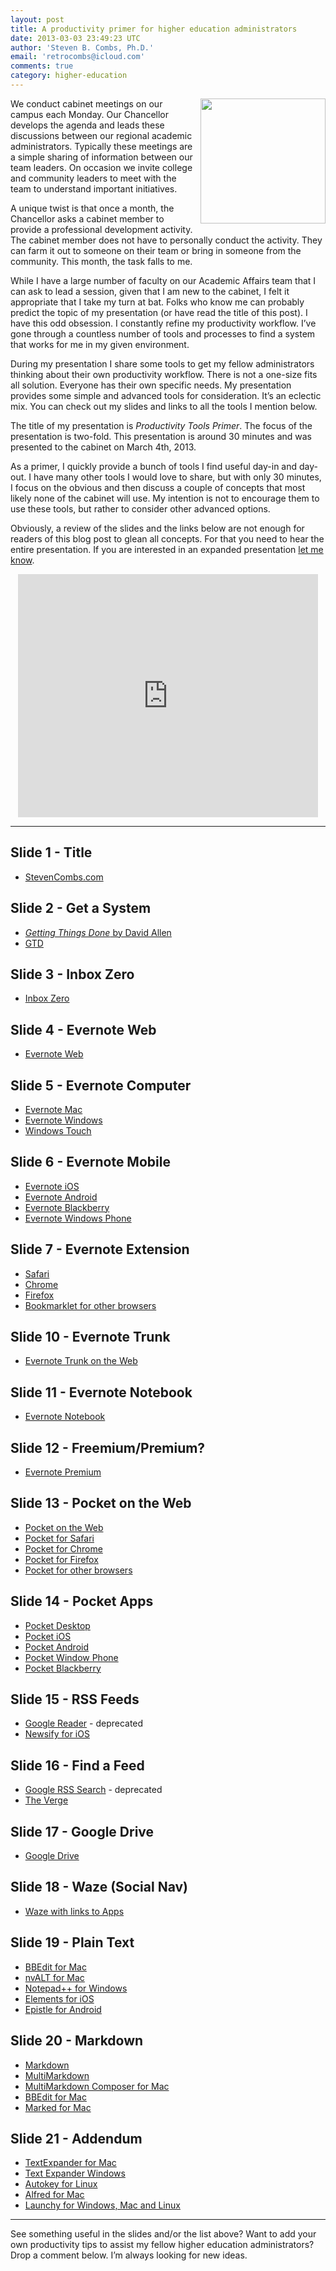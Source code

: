 ```yaml
---
layout: post
title: A productivity primer for higher education administrators
date: 2013-03-03 23:49:23 UTC
author: 'Steven B. Combs, Ph.D.'
email: 'retrocombs@icloud.com'
comments: true
category: higher-education
---
```


<img style="margin-left: 10px; margin-bottom: 10px;" src="http://4.bp.blogspot.com/-cEkUuUsA4g4/UTJSV25O7nI/AAAAAAABG2U/-uETIC_O5yM/s200/Empty+Inbox.png" align="right" width="200" />We conduct cabinet meetings on our campus each Monday. Our Chancellor develops the agenda and leads these discussions between our regional academic administrators. Typically these meetings are a simple sharing of information between our team leaders. On occasion we invite college and community leaders to meet with the team to understand important initiatives.

A unique twist is that once a month, the Chancellor asks a cabinet member to provide a professional development activity. The cabinet member does not have to personally conduct the activity. They can farm it out to someone on their team or bring in someone from the community. This month, the task falls to me.

While I have a large number of faculty on our Academic Affairs team that I can ask to lead a session, given that I am new to the cabinet, I felt it appropriate that I take my turn at bat. Folks who know me can probably predict the topic of my presentation (or have read the title of this post). I have this odd obsession. I constantly refine my productivity workflow. I’ve gone through a countless number of tools and processes to find a system that works for me in my given environment.

During my presentation I share some tools to get my fellow administrators thinking about their own productivity workflow. There is not a one-size fits all solution. Everyone has their own specific needs. My presentation provides some simple and advanced tools for consideration. It’s an eclectic mix. You can check out my slides and links to all the tools I mention below.

The title of my presentation is <em>Productivity Tools Primer</em>. The focus of the presentation is two-fold. This presentation is around 30 minutes and was presented to the cabinet on March 4th, 2013.

As a primer, I quickly provide a bunch of tools I find useful day-in and day-out. I have many other tools I would love to share, but with only 30 minutes, I focus on the obvious and then discuss a couple of concepts that most likely none of the cabinet will use. My intention is not to encourage them to use these tools, but rather to consider other advanced options.

Obviously, a review of the slides and the links below are not enough for readers of this blog post to glean all concepts. For that you need to hear the entire presentation. If you are interested in an expanded presentation [let me know](mailto:steven.combs@gmail.com).

<center><iframe allowfullscreen="true" frameborder="0" height="389" mozallowfullscreen="true" src="https://docs.google.com/presentation/d/1al8NGIUJwU_KPH0Zu72V5ie38ahYqqvWHC3YGGGNVcw/embed?start=false&amp;loop=false&amp;delayms=3000" webkitallowfullscreen="true" width="480"></iframe></center>

---

## Slide 1 - Title

* [StevenCombs.com](http://www.stevencombs.com/)

## Slide 2 - Get a System

* [*Getting Things Done* by David Allen](http://www.amazon.com/gp/product/0142000280/ref=as_li_tl?ie=UTF8&camp=1789&creative=390957&creativeASIN=0142000280&linkCode=as2&tag=stevenccom-20&linkId=7TLAVZ6TY6BY355Q)
* [GTD](http://www.davidco.com/)

## Slide 3 - Inbox Zero

* [Inbox Zero](http://inboxzero.com/)

## Slide 4 - Evernote Web

* [Evernote Web](http://evernote.com/)

## Slide 5 - Evernote Computer

* [Evernote Mac](https://itunes.apple.com/us/app/evernote/id406056744?mt=12)
* [Evernote Windows](http://evernote.com/download/get.php?file=Win)
* [Windows Touch](http://apps.microsoft.com/webpdp/app/evernote/5aba7f8c-318f-42aa-9590-b1fc31e5cba6)

## Slide 6 - Evernote Mobile

* [Evernote iOS](http://appstore.com/evernote/evernote/)
* [Evernote Android](https://market.android.com/details?id=com.evernote)
* [Evernote Blackberry](http://appworld.blackberry.com/webstore/content/1700)
* [Evernote Windows Phone](http://www.windowsphone.com/en-US/apps/db21927d-f292-e011-986b-78e7d1fa76f8)

## Slide 7 - Evernote Extension

* [Safari](http://evernote.com/download/get.php?file=SafariExtension)
* [Chrome](https://chrome.google.com/extensions/detail/pioclpoplcdbaefihamjohnefbikjilc##)
* [Firefox](https://addons.mozilla.org/firefox/addon/evernote-web-clipper/)
* [Bookmarklet for other browsers](http://evernote.com/webclipper/##)

## Slide 10 - Evernote Trunk

* [Evernote Trunk on the Web](http://trunk.evernote.com/)

## Slide 11 - Evernote Notebook

* [Evernote Notebook](http://goo.gl/Ork4J)

## Slide 12 - Freemium/Premium?

* [Evernote Premium](http://evernote.com/premium/)

## Slide 13 - Pocket on the Web

* [Pocket on the Web](http://getpocket.com/)
* [Pocket for Safari](http://getpocket.com/safari/)
* [Pocket for Chrome](http://getpocket.com/chrome/)
* [Pocket for Firefox](http://getpocket.com/firefox/)
* [Pocket for other browsers](http://goo.gl/q3PYR)

## Slide 14 - Pocket Apps

* [Pocket Desktop](http://getpocket.com/apps/desktop/)
* [Pocket iOS](http://getpocket.com/apps/iphone/)
* [Pocket Android](http://getpocket.com/apps/android/)
* [Pocket Window Phone](http://getpocket.com/apps/windowsphone/)
* [Pocket Blackberry](http://getpocket.com/apps/blackberry/)

## Slide 15 - RSS Feeds

* [Google Reader](http://reader.google.com/) - deprecated
* [Newsify for iOS](http://newsify.co/)

## Slide 16 - Find a Feed

* [Google RSS Search](http://www.google.com/reader/view/##directory-page/1) - deprecated
* [The Verge](http://www.theverge.com/)

## Slide 17 - Google Drive

* [Google Drive](http://drive.google.com/)

## Slide 18 - Waze (Social Nav)

* [Waze with links to Apps](http://www.waze.com/)

## Slide 19 - Plain Text

* [BBEdit for Mac](http://www.barebones.com/products/bbedit/)
* [nvALT for Mac](http://brettterpstra.com/projects/nvalt/)
* [Notepad++ for Windows](http://notepad-plus-plus.org/)
* [Elements for iOS](http://www.secondgearsoftware.com/elements/)
* [Epistle for Android](https://play.google.com/store/apps/details?id=com.kooklab.epistle&amp;hl=en)

## Slide 20 - Markdown

* [Markdown](http://daringfireball.net/projects/markdown/)
* [MultiMarkdown](http://fletcherpenney.net/multimarkdown/)
* [MultiMarkdown Composer for Mac](http://multimarkdown.com/)
* [BBEdit for Mac](http://www.barebones.com/products/bbedit/)
* [Marked for Mac](http://markedapp.com/)

## Slide 21 - Addendum

* [TextExpander for Mac](https://smilesoftware.com/TextExpander/)
* [Text Expander Windows](http://textexpanderwindows.com/)
* [Autokey for Linux](https://code.google.com/p/autokey/)
* [Alfred for Mac](http://www.alfredapp.com/)
* [Launchy for Windows, Mac and Linux](http://www.launchy.net/)

---

See something useful in the slides and/or the list above? Want to add your own productivity tips to assist my fellow higher education administrators? Drop a comment below. I’m always looking for new ideas.
